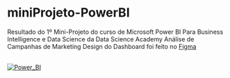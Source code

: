 # miniProjeto-PowerBI

Resultado do 1º Mini-Projeto do curso de Microsoft Power BI Para Business Intelligence e Data Science da Data Science Academy
Análise de Campanhas de Marketing
Design do Dashboard foi feito no [Figma](https://lnkd.in/d9f-fxhV)
<br><br>
<div>
<a href="https://app.powerbi.com/view?r=eyJrIjoiNThlNmE2ZjQtNTEwYS00NTVkLWJkYTMtODNlOTlhNDJiMzgwIiwidCI6ImExMDNiOGVmLTFjODctNDRmZS1hZTE4LTM4OWQ3OGRmN2NiZSJ9"> <img src="https://media.licdn.com/dms/image/C4D22AQGfuPuJU2-YHw/feedshare-shrink_1280/0/1675290442601?e=1678320000&v=beta&t=RSYJ1WL_kizw8qEGKZCfTCHGmC4eKLDOx8dIyiiwZPs" alt="Power_BI"/> </a>
</div>
